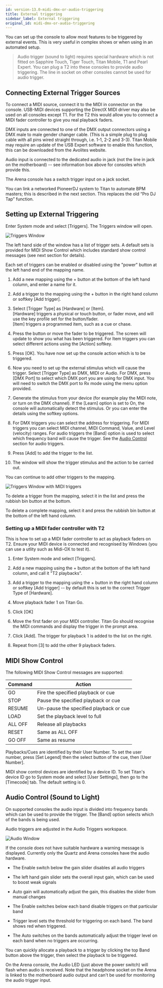 ```yaml
---
id: version-13.0-midi-dmx-or-audio-triggering
title: External triggering
sidebar_label: External triggering
original_id: midi-dmx-or-audio-triggering
---
```


You can set up the console to allow most features to be triggered by
external events. This is very useful in complex shows or when using in
an automated setup.

> Audio trigger (sound to light) requires special hardware which is not fitted on Sapphire Touch,
Tiger Touch, Titan Mobile, T1 and Pearl Expert. You can plug a T2 into these consoles to provide
audio triggering. The line in socket on other consoles cannot be used for audio trigger.

Connecting External Trigger Sources
---------------------------------

To connect a MIDI source, connect it to the MIDI in connector on the
console. USB-MIDI devices supporting the DirectX MIDI driver may also be
used on all consoles except T1. For the T2 this would allow you to
connect a MIDI fader controller to give you real playback faders.

DMX inputs are connected to one of the DMX output connectors using a DMX
male to male gender changer cable. (This is a simple plug to plug cable
with all pins wired straight through, i.e. 1-1, 2-2 and 3-3). Titan
Mobile may require an update of the USB Expert software to enable this
function, this can be downloaded from the Avolites website.

Audio input is connected to the dedicated audio in jack (not the line in
jack on the motherboard) -- see information box above for consoles which provide this.

The Arena console has a switch trigger input on a jack socket.

You can link a networked PioneerDJ system to Titan to automate BPM masters; this is described in the next section. This replaces the old “Pro DJ Tap” function.

Setting up External Triggering
----------------------------

Enter System mode and select \[Triggers\]. The Triggers window will
open.

![Triggers Window](/docs/images/image304.png)

The left hand side of the window has a list of trigger sets. A default
sets is provided for MIDI Show Control which includes standard show control 
messages (see next section for details).

Each set of triggers can be enabled or disabled using the "power" button
at the left hand end of the mapping name.

1. Add a new mapping using the + button at the bottom of the left hand
column, and enter a name for it.

2. Add a trigger to the mapping using the + button in the right hand
column or softkey \[Add trigger\].

3. Select \[Trigger Type\] as \[Hardware\] or \[Item\].\
\[Hardware\] triggers a physical or touch button, or fader move, and
will use the key profile set for the button/fader.\
\[Item\] triggers a programmed item, such as a cue or chase.

4. Press the button or move the fader to be triggered. The screen will
update to show you what has been triggered. For Item triggers you can
select different actions using the \[Action\] softkey.

5. Press \[OK\]. You have now set up the console action which is to be
triggered.

6. Now you need to set up the external stimulus which will cause the
trigger. Select \[Trigger Type\] as DMX, MIDI or Audio. For DMX, press
\[DMX Port\] to select which DMX port you are using for DMX input. You
will need to switch the DMX port to Rx mode using the menu option
provided.

7. Generate the stimulus from your device (for example play the MIDI
note, or turn on the DMX channel). If the \[Learn\] option is set to On,
the console will automatically detect the stimulus. Or you can enter the
details using the softkey options.

8. For DMX triggers you can select the address for triggering. For MIDI
triggers you can select MIDI channel, MIDI Command, Value, and Level
(velocity) ranges. For audio triggers the \[Band\] option is used to
select which frequency band will cause the trigger.
See the [Audio Control](./midi-dmx-or-audio-triggering.md#audio-control-sound-to-light)
section for audio triggers.

9. Press \[Add\] to add the trigger to the list.

10. The window will show the trigger stimulus and the action to be
carried out.

You can continue to add other triggers to the mapping.

![Triggers Window with MIDI triggers](/docs/images/image305.png)

To delete a trigger from the mapping, select it in the list and press
the rubbish bin button at the bottom.

To delete a complete mapping, select it and press the rubbish bin button
at the bottom of the left hand column.

### Setting up a MIDI fader controller with T2

This is how to set up a MIDI fader controller to act as playback faders
on T2. Ensure your MIDI device is connected and recognised by Windows
(you can use a utlity such as Midi-OX to test it).

1. Enter System mode and select \[Triggers\].

2. Add a new mapping using the + button at the bottom of the left hand
column, and call it "T2 playbacks".

3. Add a trigger to the mapping using the + button in the right hand
column or softkey \[Add trigger\] -- by default this is set to the
correct Trigger Type of \[Hardware\].

4. Move playback fader 1 on Titan Go.

5. Click \[OK\]

6. Move the first fader on your MIDI controller. Titan Go should
recognise the MIDI commands and display the trigger in the prompt area.

7. Click \[Add\]. The trigger for playback 1 is added to the list on
the right.

8. Repeat from \[3\] to add the other 9 playback faders.

MIDI Show Control
-----------------

The following MIDI Show Control messages are supported:

  Command   | Action
  --------- | ---------------------------------------
  GO        | Fire the specified playback or cue
  STOP      | Pause the specified playback or cue
  RESUME    | Un-pause the specified playback or cue
  LOAD      | Set the playback level to full
  ALL OFF   | Release all playbacks
  RESET     | Same as ALL OFF
  GO OFF    | Same as resume

Playbacks/Cues are identified by their User Number. To set the user
number, press \[Set Legend\] then the select button of the cue, then
\[User Number\].

MIDI show control devices are identified by a device ID. To set Titan's
device ID go to System mode and select \[User Settings\], then go to the
\[Timecode\] tab. The default setting is 0.

Audio Control (Sound to Light)
------------------------------

On supported consoles the audio input is divided into frequency bands
which can be used to provide the trigger. The \[Band\] option selects
which of the bands is being used.

Audio triggers are adjusted in the Audio Triggers workspace.

![Audio Window](/docs/images/image306.png)

If the console does not have suitable hardware a warning message is
displayed. Currently only the Quartz and Arena consoles have the audio
hardware.

-   The Enable switch below the gain slider disables all audio triggers

-   The left hand gain slider sets the overall input gain, which can be
    used to boost weak signals

-   Auto gain will automatically adjust the gain, this disables the
    slider from manual changes

-   The Enable switches below each band disable triggers on that
    particular band

-   Trigger level sets the threshold for triggering on each band. The
    band shows red when triggered.

-   The Auto switches on the bands automatically adjust the trigger
    level on each band when no triggers are occurring.

You can quickly allocate a playback to a trigger by clicking the top
Band button above the trigger, then select the playback to be triggered.

On the Arena console, the Audio LED (just above the power switch) will
flash when audio is received. Note that the headphone socket on the
Arena is linked to the motherboard audio output and can't be used for
monitoring the audio trigger input.
